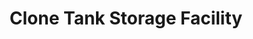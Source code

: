 ---
mission_id: clnbase
editorsChoice:
title: "Clone Tank Storage Facility"
authors: 
    - "Glenn Edmiston"
date:
filename: "clnbase.zip"
description: "It is after the destruction of the Arc Hammer. The Alliance has learned of a secret supply base where cloning tanks, left over from the Clone Wars, still exist (i.e., Zahn novels).However the Empire is aware that the Rebels have discovered its location. The Imperials may have already moved the tanks to another location. Your mission is to find the tanks and the blueprints to the tanks. If the tanks have not already been moved, set a charge in the main reactor, and get back to your ship and off the planet before the place goes sky high. However, don't forget the blueprints."
cover:
levelReplaced:	SECBASE
difficulty: yes
bm:	no
fme: no
wax: yes
three_do: no
voc: no
gmd: no
vue: no
lfd: no
base: "New level from scratch" 
editors: "WDFUSE 1.66"

---
